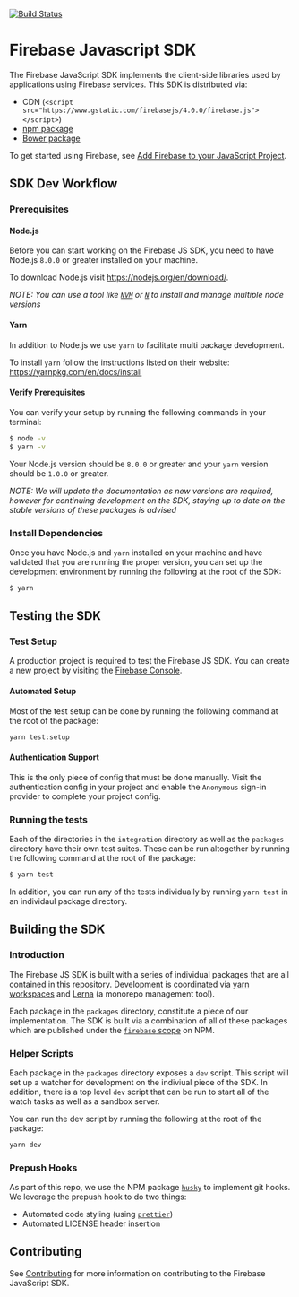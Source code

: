 [![Build Status](https://travis-ci.org/firebase/firebase-js-sdk.svg?branch=master)](https://travis-ci.org/firebase/firebase-js-sdk)

# Firebase Javascript SDK

The Firebase JavaScript SDK implements the client-side libraries used by
applications using Firebase services. This SDK is distributed via:

- CDN (`<script src="https://www.gstatic.com/firebasejs/4.0.0/firebase.js"></script>`)
- [npm package](https://www.npmjs.com/package/firebase)
- [Bower package](https://github.com/firebase/firebase-bower)

To get started using Firebase, see
[Add Firebase to your JavaScript Project](https://firebase.google.com/docs/web/setup).

## SDK Dev Workflow

### Prerequisites

#### Node.js

Before you can start working on the Firebase JS SDK, you need to have Node.js
`8.0.0` or greater installed on your machine. 

To download Node.js visit https://nodejs.org/en/download/.

_NOTE: You can use a tool like [`NVM`](https://github.com/creationix/nvm)
or [`N`](https://github.com/tj/n) to install and manage multiple node versions_

#### Yarn

In addition to Node.js we use `yarn` to facilitate multi package development.

To install `yarn` follow the instructions listed on their website: 
https://yarnpkg.com/en/docs/install

#### Verify Prerequisites

You can verify your setup by running the following commands in your terminal:

```bash
$ node -v
$ yarn -v
```

Your Node.js version should be `8.0.0` or greater and your `yarn` version should
be `1.0.0` or greater.

_NOTE: We will update the documentation as new versions are required, however
for continuing development on the SDK, staying up to date on the stable versions
of these packages is advised_

### Install Dependencies

Once you have Node.js and `yarn` installed on your machine and have validated
that you are running the proper version, you can set up the development environment
by running the following at the root of the SDK:

```bash
$ yarn
```

## Testing the SDK

### Test Setup

A production project is required to test the Firebase JS SDK. You can create a
new project by visiting the [Firebase Console](https://console.firebase.google.com/).

#### Automated Setup

Most of the test setup can be done by running the following command at the root
of the package:

```bash
yarn test:setup
```

#### Authentication Support

This is the only piece of config that must be done manually. Visit the 
authentication config in your project and enable the `Anonymous` sign-in
provider to complete your project config.

### Running the tests

Each of the directories in the `integration` directory as well as the `packages`
directory have their own test suites. These can be run altogether by running the
following command at the root of the package:

```bash
$ yarn test
```

In addition, you can run any of the tests individually by running `yarn test` in
an individaul package directory.

## Building the SDK

### Introduction

The Firebase JS SDK is built with a series of individual packages that are all
contained in this repository. Development is coordinated via [yarn 
workspaces](https://yarnpkg.com/blog/2017/08/02/introducing-workspaces/) and 
[Lerna](https://lernajs.io/) (a monorepo management tool).

Each package in the `packages` directory, constitute a piece of our
implementation. The SDK is built via a combination of all of these packages
which are published under the [`firebase` 
scope](https://www.npmjs.com/search?q=scope%3Afirebase) on NPM.

### Helper Scripts

Each package in the `packages` directory exposes a `dev` script. This script
will set up a watcher for development on the indiviual piece of the SDK. In
addition, there is a top level `dev` script that can be run to start all of the
watch tasks as well as a sandbox server.

You can run the dev script by running the following at the root of the package:

```bash
yarn dev
```

### Prepush Hooks

As part of this repo, we use the NPM package [`husky`](https://npm.im/husky) to 
implement git hooks. We leverage the prepush hook to do two things:

- Automated code styling (using [`prettier`](https://npm.im/prettier))
- Automated LICENSE header insertion

## Contributing

See [Contributing](./CONTRIBUTING.md) for more information on contributing to the Firebase
JavaScript SDK.
